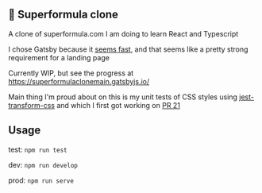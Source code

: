 ## 🚀 Superformula clone
A clone of superformula.com I am doing to learn React and Typescript

I chose Gatsby because it [seems fast](https://www.gatsbyjs.com/blog/comparing-website-performance-gatsby-vs-next-vs-nuxt/), and that seems like a pretty strong requirement for a landing page

Currently WIP, but see the progress at https://superformulaclonemain.gatsbyjs.io/

Main thing I'm proud about on this is my unit tests of CSS styles using [jest-transform-css](https://github.com/dferber90/jest-transform-css) and which I first got working on [PR 21](https://github.com/syntapy/superformula_clone/pull/21)

## Usage

test: `npm run test`

dev: `npm run develop`

prod: `npm run serve`
